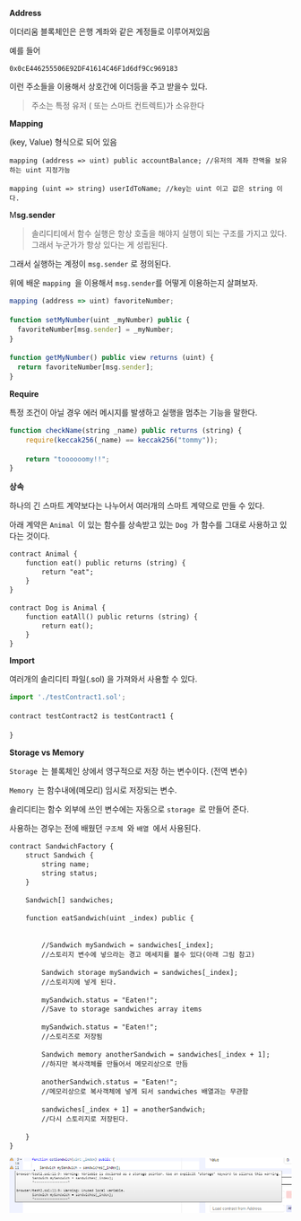 **Address**

이더리움 블록체인은 은행 계좌와 같은 계정들로 이루어져있음

예를 들어

```
0x0cE446255506E92DF41614C46F1d6df9Cc969183
```

이런 주소들을 이용해서 상호간에 이더등을 주고 받을수 있다. 

> 주소는 특정 유저 \( 또는 스마트 컨트렉트\)가 소유한다



**Mapping**

\(key, Value\) 형식으로 되어 있음

```
mapping (address => uint) public accountBalance; //유저의 계좌 잔액을 보유 하는 uint 지정가능

mapping (uint => string) userIdToName; //key는 uint 이고 값은 string 이다. 

```

M**sg.sender**

> 솔리디티에서 함수 실행은 항상 호출을 해야지 실행이 되는 구조를 가지고 있다. 그래서 누군가가 항상 있다는 게 성립된다.

그래서 실행하는 계정이 `msg.sender` 로 정의된다. 

위에 배운 `mapping `을 이용해서 `msg.sender`를 어떻게 이용하는지 살펴보자. 

```js
mapping (address => uint) favoriteNumber;

function setMyNumber(uint _myNumber) public {
  favoriteNumber[msg.sender] = _myNumber;
}

function getMyNumber() public view returns (uint) {
  return favoriteNumber[msg.sender];
}
```

**Require**

특정 조건이 아닐 경우 에러 메시지를 발생하고 실행을 멈추는 기능을 말한다. 

```js
function checkName(string _name) public returns (string) {
    require(keccak256(_name) == keccak256("tommy"));
    
    return "toooooomy!!";
}
```

**상속**

하나의 긴 스마트 계약보다는 나누어서 여러개의 스마트 계약으로 만들 수 있다. 

아래 계약은 `Animal `이 있는 함수를 상속받고 있는 `Dog `가 함수를 그대로 사용하고 있다는 것이다. 

```
contract Animal {
    function eat() public returns (string) {
        return "eat";
    }
}

contract Dog is Animal {
    function eatAll() public returns (string) {
        return eat();
    }
}

```

**Import**

여러개의 솔리디티 파일\(.sol\) 을 가져와서 사용할 수 있다. 

```js
import './testContract1.sol';

contract testContract2 is testContract1 {

}
```

**Storage vs Memory**

`Storage `는 블록체인 상에서 영구적으로 저장 하는 변수이다. \(전역 변수\)

`Memory `는 함수내에\(메모리\) 임시로 저장되는 변수. 

솔리디티는 함수 외부에 쓰인 변수에는 자동으로 `storage `로 만들어 준다. 

사용하는 경우는 전에 배웠던 `구조체 `와 `배열 `에서 사용된다. 



```
contract SandwichFactory {
    struct Sandwich {
        string name;
        string status;
    }
    
    Sandwich[] sandwiches;
    
    function eatSandwich(uint _index) public {
        
        
        //Sandwich mySandwich = sandwiches[_index];
        //스토리지 변수에 넣으라는 경고 메세지를 볼수 있다(아래 그림 참고)
        
        Sandwich storage mySandwich = sandwiches[_index];
        //스토리지에 넣게 된다. 
        
        mySandwich.status = "Eaten!";
        //Save to storage sandwiches array items
        
        mySandwich.status = "Eaten!";
        //스토리즈로 저장됨
        
        Sandwich memory anotherSandwich = sandwiches[_index + 1];
        //하지만 복사객체를 만들어서 메모리상으로 만듬
        
        anotherSandwich.status = "Eaten!";
        //메모리상으로 복사객체에 넣게 되서 sandwiches 배열과는 무관함
        
        sandwiches[_index + 1] = anotherSandwich;
        //다시 스토리지로 저장된다. 
        
    }
}
```

![](/assets/zombie_1.png)





